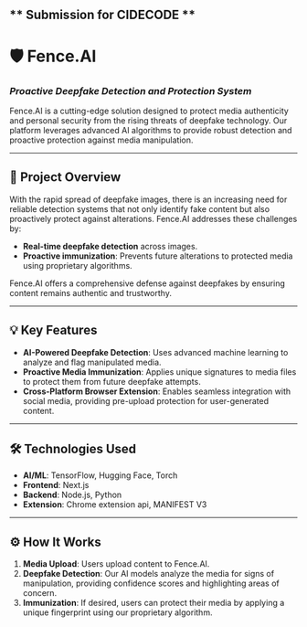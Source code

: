 ## ** Submission for CIDECODE **

# 🛡️ **Fence.AI**

### _Proactive Deepfake Detection and Protection System_

Fence.AI is a cutting-edge solution designed to protect media authenticity and personal security from the rising threats of deepfake technology. Our platform leverages advanced AI algorithms to provide robust detection and proactive protection against media manipulation.

---

## 🚀 **Project Overview**

With the rapid spread of deepfake images, there is an increasing need for reliable detection systems that not only identify fake content but also proactively protect against alterations. Fence.AI addresses these challenges by:

- **Real-time deepfake detection** across images.
- **Proactive immunization**: Prevents future alterations to protected media using proprietary algorithms.

Fence.AI offers a comprehensive defense against deepfakes by ensuring content remains authentic and trustworthy.

---

## 💡 **Key Features**

- **AI-Powered Deepfake Detection**: Uses advanced machine learning to analyze and flag manipulated media.
- **Proactive Media Immunization**: Applies unique signatures to media files to protect them from future deepfake attempts.
- **Cross-Platform Browser Extension**: Enables seamless integration with social media, providing pre-upload protection for user-generated content.

---

## 🛠️ **Technologies Used**

- **AI/ML**: TensorFlow, Hugging Face, Torch
- **Frontend**: Next.js
- **Backend**: Node.js, Python
- **Extension**: Chrome extension api, MANIFEST V3

---

## ⚙️ **How It Works**

1. **Media Upload**: Users upload content to Fence.AI.
2. **Deepfake Detection**: Our AI models analyze the media for signs of manipulation, providing confidence scores and highlighting areas of concern.
3. **Immunization**: If desired, users can protect their media by applying a unique fingerprint using our proprietary algorithm.

#

